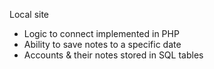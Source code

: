 Local site

- Logic to connect implemented in PHP
- Ability to save notes to a specific date
- Accounts & their notes stored in SQL tables
